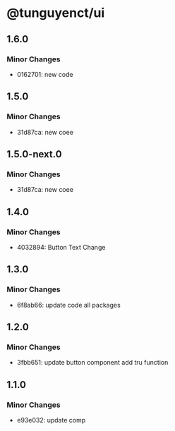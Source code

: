# @tunguyenct/ui

## 1.6.0

### Minor Changes

- 0162701: new code

## 1.5.0

### Minor Changes

- 31d87ca: new coee

## 1.5.0-next.0

### Minor Changes

- 31d87ca: new coee

## 1.4.0

### Minor Changes

- 4032894: Button Text Change

## 1.3.0

### Minor Changes

- 6f8ab66: update code all packages

## 1.2.0

### Minor Changes

- 3fbb651: update button component
  add tru function

## 1.1.0

### Minor Changes

- e93e032: update comp
